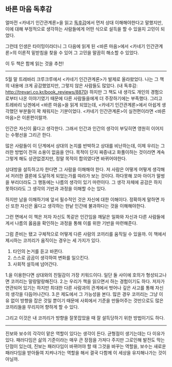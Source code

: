 ## 바른 마음 독후감

얼마전 <카네기 인간관계론>을 읽고 [독후감](./카네기_인간관계론.md)에서 먼저 상대 이해해야한다고 말했지만, 이에 대해 부정적으로 생각하는 사람들에게 어떤 식으로 설득을 할 수 있을지 고민이 되었다.

그런데 인생은 타이밍이라더니 그 다음에 읽게 된 <바른 마음>에서 <카네기 인간관계론>의 이론적 밑받침을 찾을 수 있어 그 고민을 말끔히 해소할 수 있었다.

이 두 책은 함께 읽는 것을 추천!

---

5월 말 트레바리 크루크루에서 <카네기 인간관계론>가 발제로 올라왔었다.
나는 그 책의 내용에 크게 공감했었지만, 그렇지 않은 사람들도 많았다.
(내 독후감: http://trevari.co.kr/book_reviews/8870)
하지만 그 책도 내 생각도 개인의 경험으로부터 나온 이야기였기 때문에 다른 사람들을에게 더 주장하기에는 부족했다.
그리고 트레바리 닝겐에서 <바른 마음>을 읽게 되었는데, <카네기 인간관계론>에서 아쉽게 생각했던 부분들이 꽉 채워지는 기분이었다. <카네기 인간관계론>이 실전편이라면 <바른 마음>은 이론편이랄까.

인간은 자신이 옳다고 생각한다.
그래서 인간과 인간의 생각이 부딪히면 영원히 이어지는 수평선을 그리곤 한다.

많은 사람들이 이 단계에서 상대의 논지를 반박하고 상대를 비난하는데, 이제 우리는 그러한 방법이 전혀 소용이 없음을 안다. 목적이 단지 짜증내고 화풀이하는 것이라면 계속 그렇게 해도 상관없겠지만, 정말 목적이 합의였다면 바뀌어야한다.

상대방을 설득하고자 한다면 그 사람을 이해해야 한다.
저 사람은 어떻게 어떻게 생각해서 저러한 결론에 도달하게 되었는가를 따라가 보는 것이다.
하다못해 꼬마 아이가 말썽을 부리더라도 그 행동에는 나름의 생각이 있기 마련이다.
그 생각 자체에 공감은 하지 못하더라도 그 생각의 기반과 과정을 이해할 수는 있다.

하지만 남을 이해하기에 앞서 필수적인 것은 자신에 대한 이해이다.
정확하게 말하면 자신 또한 자신은 옳다고 생각하는 한낱 인간에 불과하다는 것을 이해해야한다.

그런 면에서 이 책은 저자 자신도 똑같은 인간임을 깨달은 일화와 자신과 다른 사람들에게서 나름의 옳음을 확인하는 과정을 통해 이를 위한 기반을 마련해준다.


그럼 준비는 됐고 구체적으로 어떻게 다른 사람의 코끼리를 움직일 수 있을까.
이 책에서 제시하는 코끼리가 움직이는 경우는 세 가지가 있다.

1. 타인의 논거를 듣고 바뀐다.
2. 스스로 곰곰이 생각하여 변화를 일으킨다.
3. 사회적 설득에 넘어간다.

1.을 이용한다면 상대와의 친밀감이 가장 키워드이다. 일단 둘 사이에 호의가 형성되고나면 코끼리는 말랑말랑해진다.
2.는 우리가 책을 읽으면서 하는 경험이기도 하다. 저자가 연관되어 있기는 하지만 최대한 다른 사람과의 관계에서 벗어나 깊은 사고를 통해 자신의 생각을 다듬어나간다.
3.은 제도에서 그 가능성을 본다. 많은 경우 코끼리는 그냥 이유 없이 방향을 잡은 것일 뿐이기 때문에 사회에서 기준을 만들어주는 것만으로도 많은 코끼리들을 무리지어 향하게 할 수 있다.


그리고 이것은 내 코끼리가 방향을 잘못잡았을 때 잘 설득당하기 위한 방법이기도 하다.

---

진보와 보수의 각각이 맡은 역할이 있다는 생각이 든다. 균형점이 생기는데는 다 이유가 있다. 
패러다임은 삶의 기준이라는 매우 큰 장점을 가져다 주지만 그로인해 발전도 막는 단점이 있는데, 진보는 패러다임이 바뀌어야 할 때 그것을 바꾸는 역할을, 보수는 새로운 패러다임을 받아들여 지켜나가는 역할을 해서 결국 다함께 이 세상을 유지해나가는 것이 아닐까.
